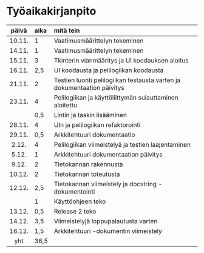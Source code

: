 # Työaikakirjanpito

| päivä | aika | mitä tein  |
| :----:|:-----| :-----|
| 10.11. | 1    | Vaatimusmäärittelyn tekeminen |
| 14.11. | 1    | Vaatimusmäärittelyn tekeminen |
| 15.11. | 3    | Tkinterin vianmääritys ja UI koodauksen aloitus |
| 16.11. | 2,5  | UI koodausta ja pelilogiikan koodausta |
| 21.11. | 2    | Testien luonti pelilogiikan testausta varten ja dokumentaation päivitys |
| 23.11. | 4    | Pelilogiikan ja käyttöliittymän sulauttaminen aloitettu |
|        | 0,5  | Lintin ja taskin lisääminen |
| 28.11. | 4    | UIn ja pelilogiikan refaktorointi |
| 29.11. | 0,5  | Arkkitehtuuri dokumentaatio |
| 2.12.  | 4    | Pelilogiikan viimeistelyä ja testien laajentaminen |
| 5.12.  | 1    | Arkkitehtuuri dokumentaation päivitys |
| 9.12.  | 2    | Tietokannan rakennusta |
| 10.12. | 2    | Tietokannan toteutusta |
| 12.12. | 2,5  | Tietokannan viimeistely ja docstring -dokumentointi |
|        | 1    | Käyttöohjeen teko |
| 13.12. | 0,5  | Release 2 teko |
| 14.12. | 3,5  | Viimeistelyjä loppupalautusta varten |
| 16.12. | 1,5  | Arkkitehtuuri -dokumentin viimeistely |
| yht    | 36,5 | |